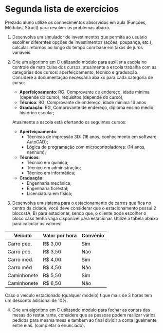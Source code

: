 # Segunda lista de exercícios

Prezado aluno utilize os conhecimentos absorvidos em aula (Funções, Módulos, Struct) para resolver os problemas abaixo.

1. Desenvolva um simulador de investimentos que permita ao usuário escolher diferentes opções de investimentos (ações, poupança, etc.), calcular retornos ao longo do tempo com base em taxas de juros variáveis.

2. Crie um algoritmo em C utilizando módulo para auxiliar a escola no controle de matrículas dos cursos, atualmente a escola trabalha com as categorias dos cursos: aperfeiçoamento, técnico e graduação. Considere a documentação necessária abaixo para cada categoria de curso:
   - **Aperfeiçoamento**: RG, Comprovante de endereço, idade mínima (depende do curso), requisitos (depende do curso);
   - **Técnico**: RG, Comprovante de endereço, idade mínima 16 anos
   - **Graduação**: RG, Comprovante de endereço, diploma ensino médio, histórico escolar;

    Atualmente a escola está ofertando os seguintes cursos:
   - **Aperfeiçoamento**:
      - Técnicas de impressão 3D: (16 anos, conhecimento em software AutoCAD);
      - Lógica de programação com microcontroladores: (14 anos, nenhum);
   - **Técnicos**:
      - Técnico em química;
      - Técnico em administração;
      - Técnico em informática;
   - **Graduação**:
      - Engenharia mecânica;
      - Engenharia florestal;
      - Licenciatura em física;

3. Desenvolva um sistema para o estacionamento de carros que fica no centro da cidade, você deve considerar que o estacionamento possui 2 blocos(A, B) para estacionar, sendo que, o cliente pode escolher o bloco caso tenha vaga disponível para estacionar. Utilize a tabela abaixo para calcular os valores:

|    Veículo   |    Valor por hora   |  Convênio  |
|--------------|---------------------|------------|
|  Carro peq.  |       R$ 3,00       |     Sim    |
|  Carro peq.  |       R$ 3,50       |     Não    |
|  Carro méd.  |       R$ 4,00       |     Sim    |
|  Carro méd   |       R$ 4,50       |     Não    |
|  Caminhonete |       R$ 5,50       |     Sim    |
|  Caminhonete |       R$ 6,50       |     Não    |

Caso o veículo estacionado (qualquer modelo) fique mais de 3 horas tem um desconto adicional de 10%.

4. Crie um algoritmo em C utilizando módulo para fechar as contas das mesas do restaurante, considere que as pessoas podem realizar vários pedidos para mesma mesa e também ao final dividir a conta igualmente entre elas. (completar o enunciado).